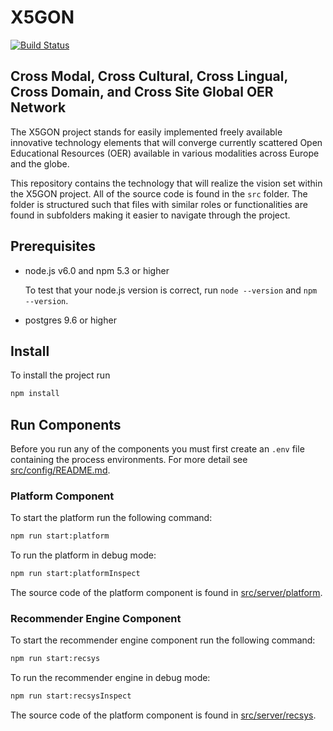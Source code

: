 # X5GON

[![Build Status](https://travis-ci.com/JozefStefanInstitute/x5gon.svg?branch=master)](https://travis-ci.com/JozefStefanInstitute/x5gon)

## Cross Modal, Cross Cultural, Cross Lingual, Cross Domain, and Cross Site Global OER Network

The X5GON project stands for easily implemented freely available innovative technology elements that
will converge currently scattered Open Educational Resources (OER) available in various modalities
across Europe and the globe.

This repository contains the technology that will realize the vision set within the X5GON project.
All of the source code is found in the `src` folder. The folder is structured such that files with
similar roles or functionalities are found in subfolders making it easier to navigate through the
project.

## Prerequisites

- node.js v6.0 and npm 5.3 or higher

    To test that your node.js version is correct, run `node --version` and `npm --version`.

- postgres 9.6 or higher


## Install

To install the project run

```bash
npm install
```

## Run Components
Before you run any of the components you must first create an `.env` file containing the process
environments. For more detail see [src/config/README.md](./src/config/README.md).

### Platform Component

To start the platform run the following command:

```bash
npm run start:platform
```

To run the platform in debug mode:

```bash
npm run start:platformInspect
```

The source code of the platform component is found in [src/server/platform](./src/server/platform).

### Recommender Engine Component

To start the recommender engine component run the following command:

```bash
npm run start:recsys
```

To run the recommender engine in debug mode:

```bash
npm run start:recsysInspect
```

The source code of the platform component is found in [src/server/recsys](./src/server/recsys).
